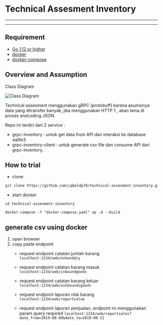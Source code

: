 # Technical Assesment Inventory

---


---

## Requirement

- [Go 1.12 or higher](https://golang.org/dl/)
- [docker](https://www.docker.com/)
- [docker-compose](https://docs.docker.com/compose/)

## Overview and Assumption

Class Diagram

![Class Diagram](/technical-assesment-inventory/ClassDiagram.png?raw=true)

Technical assesment menggunakan gRPC (protobuff) karena asumsinya data yang ditransfer banyak, jika menggunakan HTTP 1 , akan lama di proses endcoding JSON.

Repo ini terdiri dari 2 service : 
- grpc-inventory : untuk get data from API dan interaksi ke database sqlite3.
- grpc-inventory-client : untuk generate csv file dan consume API dari grpc-inventory.

## How to trial 

- clone
```bash
git clone https://github.com/iqbaldp78/technical-assesment-inventory.git
```
- start docker

```shell
cd technical-assesment-inventory

docker-compose -f "docker-compose.yaml" up -d --build
```

## generate csv using docker
1. open browser 
2. copy paste endpoint
    - request endpoint catatan jumlah barang
```localhost:1234/web/onhandqty```

    - request endpoint catatan barang masuk ```localhost:1234/web/inboundgoods```

    - request endpoint catatan barang keluar ```localhost:1234/web/outboundsgoods```

    - request endpoint laporan nilai barang ```localhost:1234/web/reportvalue```

    - request endpoint laporan penjualan, endpoint ini menggunakan param query required
```localhost:1234/web/reportsales?date_from=2019-08-09&date_to=2019-08-11```
